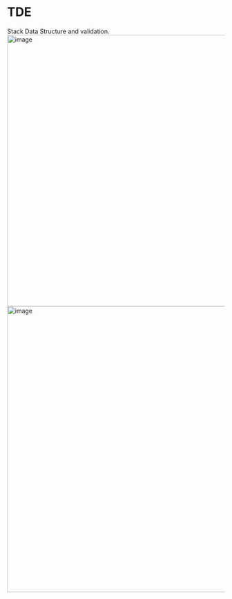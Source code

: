 # TDE
Stack Data Structure and validation.
<img width="626" alt="image" src="https://github.com/user-attachments/assets/02dc6ba2-dbb2-4efe-a0cf-d3a5f6ded33b">
<img width="660" alt="image" src="https://github.com/user-attachments/assets/984ebd90-6342-4630-97c8-2e619670cad1">
